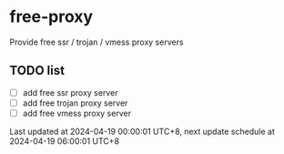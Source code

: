
# free-proxy
Provide free ssr / trojan / vmess proxy servers


## TODO list
- [ ] add free ssr proxy server
- [ ] add free trojan proxy server
- [ ] add free vmess proxy server

Last updated at 2024-04-19 00:00:01 UTC+8, next update schedule at 2024-04-19 06:00:01 UTC+8

